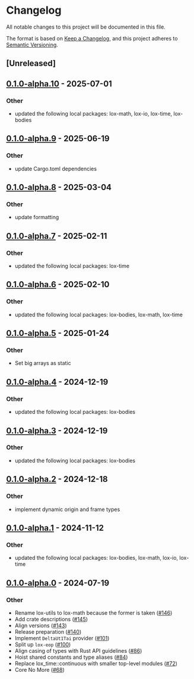 # Changelog
All notable changes to this project will be documented in this file.

The format is based on [Keep a Changelog](https://keepachangelog.com/en/1.0.0/),
and this project adheres to [Semantic Versioning](https://semver.org/spec/v2.0.0.html).

## [Unreleased]

## [0.1.0-alpha.10](https://github.com/lox-space/lox/compare/lox-earth-v0.1.0-alpha.9...lox-earth-v0.1.0-alpha.10) - 2025-07-01

### Other

- updated the following local packages: lox-math, lox-io, lox-time, lox-bodies

## [0.1.0-alpha.9](https://github.com/lox-space/lox/compare/lox-earth-v0.1.0-alpha.8...lox-earth-v0.1.0-alpha.9) - 2025-06-19

### Other

- update Cargo.toml dependencies

## [0.1.0-alpha.8](https://github.com/lox-space/lox/compare/lox-earth-v0.1.0-alpha.7...lox-earth-v0.1.0-alpha.8) - 2025-03-04

### Other

- update formatting

## [0.1.0-alpha.7](https://github.com/lox-space/lox/compare/lox-earth-v0.1.0-alpha.6...lox-earth-v0.1.0-alpha.7) - 2025-02-11

### Other

- updated the following local packages: lox-time

## [0.1.0-alpha.6](https://github.com/lox-space/lox/compare/lox-earth-v0.1.0-alpha.5...lox-earth-v0.1.0-alpha.6) - 2025-02-10

### Other

- updated the following local packages: lox-bodies, lox-math, lox-time

## [0.1.0-alpha.5](https://github.com/lox-space/lox/compare/lox-earth-v0.1.0-alpha.4...lox-earth-v0.1.0-alpha.5) - 2025-01-24

### Other

- Set big arrays as static

## [0.1.0-alpha.4](https://github.com/lox-space/lox/compare/lox-earth-v0.1.0-alpha.3...lox-earth-v0.1.0-alpha.4) - 2024-12-19

### Other

- updated the following local packages: lox-bodies

## [0.1.0-alpha.3](https://github.com/lox-space/lox/compare/lox-earth-v0.1.0-alpha.2...lox-earth-v0.1.0-alpha.3) - 2024-12-19

### Other

- updated the following local packages: lox-bodies

## [0.1.0-alpha.2](https://github.com/lox-space/lox/compare/lox-earth-v0.1.0-alpha.1...lox-earth-v0.1.0-alpha.2) - 2024-12-18

### Other

- implement dynamic origin and frame types

## [0.1.0-alpha.1](https://github.com/lox-space/lox/compare/lox-earth-v0.1.0-alpha.0...lox-earth-v0.1.0-alpha.1) - 2024-11-12

### Other

- updated the following local packages: lox-bodies, lox-math, lox-io, lox-time

## [0.1.0-alpha.0](https://github.com/lox-space/lox/releases/tag/lox-earth-v0.1.0-alpha.0) - 2024-07-19

### Other
- Rename lox-utils to lox-math because the former is taken ([#146](https://github.com/lox-space/lox/pull/146))
- Add crate descriptions ([#145](https://github.com/lox-space/lox/pull/145))
- Align versions ([#143](https://github.com/lox-space/lox/pull/143))
- Release preparation ([#140](https://github.com/lox-space/lox/pull/140))
- Implement `DeltaUt1Tai` provider ([#101](https://github.com/lox-space/lox/pull/101))
- Split up `lox-eop` ([#100](https://github.com/lox-space/lox/pull/100))
- Align casing of types with Rust API guidelines ([#86](https://github.com/lox-space/lox/pull/86))
- Hoist shared constants and type aliases ([#84](https://github.com/lox-space/lox/pull/84))
- Replace lox_time::continuous with smaller top-level modules ([#72](https://github.com/lox-space/lox/pull/72))
- Core No More ([#68](https://github.com/lox-space/lox/pull/68))
